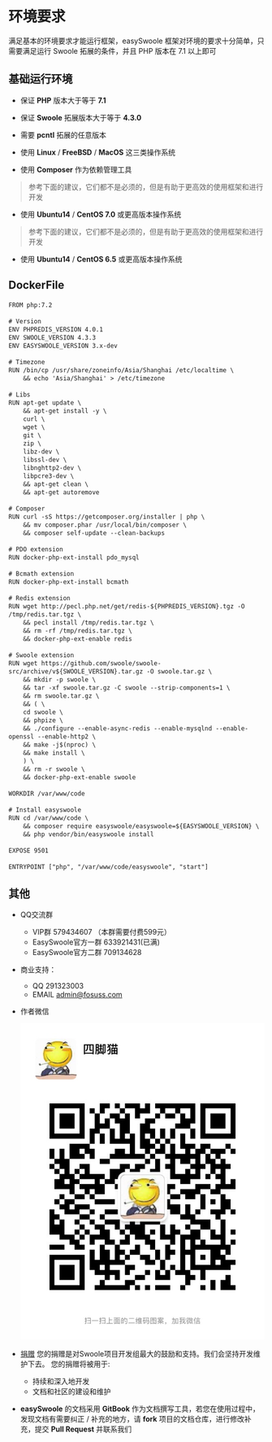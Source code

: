 # 环境要求

满足基本的环境要求才能运行框架，easySwoole 框架对环境的要求十分简单，只需要满足运行 Swoole 拓展的条件，并且 PHP 版本在 7.1 以上即可

## 基础运行环境

- 保证 **PHP** 版本大于等于 **7.1**


- 保证 **Swoole** 拓展版本大于等于 **4.3.0**
- 需要 **pcntl** 拓展的任意版本
- 使用 **Linux** / **FreeBSD** / **MacOS** 这三类操作系统
- 使用 **Composer** 作为依赖管理工具

> 参考下面的建议，它们都不是必须的，但是有助于更高效的使用框架和进行开发

- 使用 **Ubuntu14** / **CentOS 7.0** 或更高版本操作系统

> 参考下面的建议，它们都不是必须的，但是有助于更高效的使用框架和进行开发

- 使用 **Ubuntu14** / **CentOS 6.5** 或更高版本操作系统

## DockerFile
```
FROM php:7.2

# Version
ENV PHPREDIS_VERSION 4.0.1
ENV SWOOLE_VERSION 4.3.3
ENV EASYSWOOLE_VERSION 3.x-dev

# Timezone
RUN /bin/cp /usr/share/zoneinfo/Asia/Shanghai /etc/localtime \
    && echo 'Asia/Shanghai' > /etc/timezone

# Libs
RUN apt-get update \
    && apt-get install -y \
    curl \
    wget \
    git \
    zip \
    libz-dev \
    libssl-dev \
    libnghttp2-dev \
    libpcre3-dev \
    && apt-get clean \
    && apt-get autoremove

# Composer
RUN curl -sS https://getcomposer.org/installer | php \
    && mv composer.phar /usr/local/bin/composer \
    && composer self-update --clean-backups

# PDO extension
RUN docker-php-ext-install pdo_mysql

# Bcmath extension
RUN docker-php-ext-install bcmath

# Redis extension
RUN wget http://pecl.php.net/get/redis-${PHPREDIS_VERSION}.tgz -O /tmp/redis.tar.tgz \
    && pecl install /tmp/redis.tar.tgz \
    && rm -rf /tmp/redis.tar.tgz \
    && docker-php-ext-enable redis

# Swoole extension
RUN wget https://github.com/swoole/swoole-src/archive/v${SWOOLE_VERSION}.tar.gz -O swoole.tar.gz \
    && mkdir -p swoole \
    && tar -xf swoole.tar.gz -C swoole --strip-components=1 \
    && rm swoole.tar.gz \
    && ( \
    cd swoole \
    && phpize \
    && ./configure --enable-async-redis --enable-mysqlnd --enable-openssl --enable-http2 \
    && make -j$(nproc) \
    && make install \
    ) \
    && rm -r swoole \
    && docker-php-ext-enable swoole

WORKDIR /var/www/code

# Install easyswoole
RUN cd /var/www/code \
    && composer require easyswoole/easyswoole=${EASYSWOOLE_VERSION} \
    && php vendor/bin/easyswoole install

EXPOSE 9501

ENTRYPOINT ["php", "/var/www/code/easyswoole", "start"]
```

## 其他

- QQ交流群
    - VIP群 579434607 （本群需要付费599元）
    - EasySwoole官方一群 633921431(已满)
    - EasySwoole官方二群 709134628
    
- 商业支持：
    - QQ 291323003
    - EMAIL admin@fosuss.com
        
- 作者微信

    ![](../../../../img/authWx.jpg)    
    
- [捐赠](../donate.md)
    您的捐赠是对Swoole项目开发组最大的鼓励和支持。我们会坚持开发维护下去。 您的捐赠将被用于:
        
  - 持续和深入地开发
  - 文档和社区的建设和维护
  
- **easySwoole** 的文档采用 **GitBook** 作为文档撰写工具，若您在使用过程中，发现文档有需要纠正 / 补充的地方，请 **fork** 项目的文档仓库，进行修改补充，提交 **Pull Request** 并联系我们

